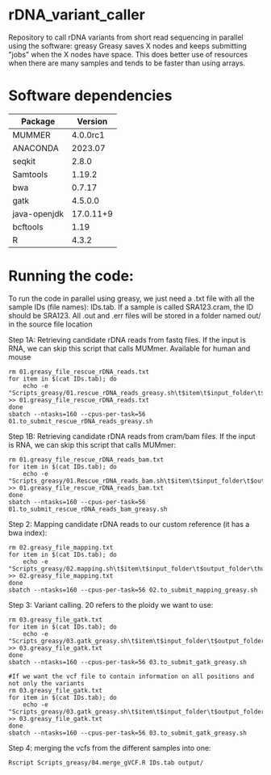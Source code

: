 # rDNA_variant_caller
Repository to call rDNA variants from short read sequencing in parallel using the software: greasy
Greasy saves X nodes and keeps submitting "jobs" when the X nodes have space. This does better use of resources when there are many samples and tends to be faster than using arrays.

# Software dependencies

| Package | Version | 
| -------- | ------- | 
| MUMMER | 4.0.0rc1 | 
| ANACONDA | 2023.07 | 
| seqkit | 2.8.0 |
| Samtools | 1.19.2 |
| bwa | 0.7.17 |
| gatk | 4.5.0.0 |
| java-openjdk | 17.0.11+9|
| bcftools | 1.19 |
| R | 4.3.2 |

# Running the code:

To run the code in parallel using greasy, we just need a .txt file with all the sample IDs (file names): IDs.tab. If a sample is called SRA123.cram, the ID should be SRA123. All .out and .err files will be stored in a folder named out/ in the source file location

Step 1A: Retrieving candidate rDNA reads from fastq files. If the input is RNA, we can skip this script that calls MUMmer. Available for human and mouse
```
rm 01.greasy_file_rescue_rDNA_reads.txt
for item in $(cat IDs.tab); do
	echo -e "Scripts_greasy/01.rescue_rDNA_reads_greasy.sh\t$item\t$input_folder\t$output_folder\thuman" >> 01.greasy_file_rescue_rDNA_reads.txt
done
sbatch --ntasks=160 --cpus-per-task=56 01.to_submit_rescue_rDNA_reads_greasy.sh
```
Step 1B: Retrieving candidate rDNA reads from cram/bam files. If the input is RNA, we can skip this script that calls MUMmer:
```
rm 01.greasy_file_rescue_rDNA_reads_bam.txt
for item in $(cat IDs.tab); do
	echo -e "Scripts_greasy/01.Rescue_rDNA_reads_bam.sh\t$item\t$input_folder\t$output_folder\thuman" >> 01.greasy_file_rescue_rDNA_reads_bam.txt
done
sbatch --ntasks=160 --cpus-per-task=56 01.to_submit_rescue_rDNA_reads_bam_greasy.sh
```
Step 2: Mapping candidate rDNA reads to our custom reference (it has a bwa index):
```
rm 02.greasy_file_mapping.txt
for item in $(cat IDs.tab); do
	echo -e "Scripts_greasy/02.mapping.sh\t$item\t$input_folder\t$output_folder\thuman" >> 02.greasy_file_mapping.txt
done
sbatch --ntasks=160 --cpus-per-task=56 02.to_submit_mapping_greasy.sh
```

Step 3: Variant calling. 20 refers to the ploidy we want to use:
```
rm 03.greasy_file_gatk.txt
for item in $(cat IDs.tab); do
	echo -e "Scripts_greasy/03.gatk_greasy.sh\t$item\t$input_folder\t$output_folder\t20" >> 03.greasy_file_gatk.txt
done
sbatch --ntasks=160 --cpus-per-task=56 03.to_submit_gatk_greasy.sh

#If we want the vcf file to contain information on all positions and not only the variants
rm 03.greasy_file_gatk.txt
for item in $(cat IDs.tab); do
	echo -e "Scripts_greasy/03.gatk_greasy.sh\t$item\t$input_folder\t$output_folder\t20\tBP_RESOLUTION" >> 03.greasy_file_gatk.txt
done
sbatch --ntasks=160 --cpus-per-task=56 03.to_submit_gatk_greasy.sh
```

Step 4: merging the vcfs from the different samples into one:
```
Rscript Scripts_greasy/04.merge_gVCF.R IDs.tab output/
```
